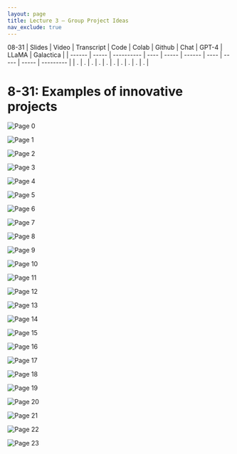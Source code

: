 ```yaml
---
layout: page
title: Lecture 3 – Group Project Ideas
nav_exclude: true
---
```

08-31
| Slides | Video | Transcript | Code | Colab | Github | Chat | GPT-4 | LLaMA | Galactica |
| ------ | ----- | ---------- | ---- | ----- | ------ | ---- | ----- | ----- | --------- |
| .      | .     | .          | .    | .     | .      | .    | .     | .     | .          |

# 8-31: Examples of innovative projects
![Page 0]( /CivEng112/assets/slides/08-31/08-31_Lecture.pdf-page0.png )

![Page 1]( /CivEng112/assets/slides/08-31/08-31_Lecture.pdf-page1.png )

![Page 2]( /CivEng112/assets/slides/08-31/08-31_Lecture.pdf-page2.png )

![Page 3]( /CivEng112/assets/slides/08-31/08-31_Lecture.pdf-page3.png )

![Page 4]( /CivEng112/assets/slides/08-31/08-31_Lecture.pdf-page4.png )

![Page 5]( /CivEng112/assets/slides/08-31/08-31_Lecture.pdf-page5.png )

![Page 6]( /CivEng112/assets/slides/08-31/08-31_Lecture.pdf-page6.png )

![Page 7]( /CivEng112/assets/slides/08-31/08-31_Lecture.pdf-page7.png )

![Page 8]( /CivEng112/assets/slides/08-31/08-31_Lecture.pdf-page8.png )

![Page 9]( /CivEng112/assets/slides/08-31/08-31_Lecture.pdf-page9.png )

![Page 10]( /CivEng112/assets/slides/08-31/08-31_Lecture.pdf-page10.png )

![Page 11]( /CivEng112/assets/slides/08-31/08-31_Lecture.pdf-page11.png )

![Page 12]( /CivEng112/assets/slides/08-31/08-31_Lecture.pdf-page12.png )

![Page 13]( /CivEng112/assets/slides/08-31/08-31_Lecture.pdf-page13.png )

![Page 14]( /CivEng112/assets/slides/08-31/08-31_Lecture.pdf-page14.png )

![Page 15]( /CivEng112/assets/slides/08-31/08-31_Lecture.pdf-page15.png )

![Page 16]( /CivEng112/assets/slides/08-31/08-31_Lecture.pdf-page16.png )

![Page 17]( /CivEng112/assets/slides/08-31/08-31_Lecture.pdf-page17.png )

![Page 18]( /CivEng112/assets/slides/08-31/08-31_Lecture.pdf-page18.png )

![Page 19]( /CivEng112/assets/slides/08-31/08-31_Lecture.pdf-page19.png )

![Page 20]( /CivEng112/assets/slides/08-31/08-31_Lecture.pdf-page20.png )

![Page 21]( /CivEng112/assets/slides/08-31/08-31_Lecture.pdf-page21.png )

![Page 22]( /CivEng112/assets/slides/08-31/08-31_Lecture.pdf-page22.png )

![Page 23]( /CivEng112/assets/slides/08-31/08-31_Lecture.pdf-page23.png )

